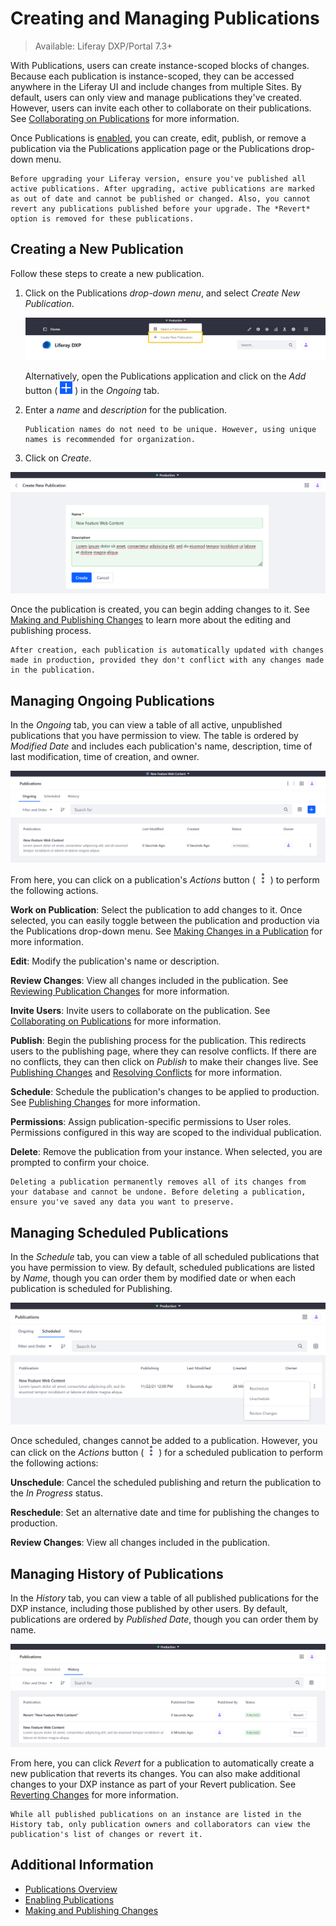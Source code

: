 # Creating and Managing Publications

> Available: Liferay DXP/Portal 7.3+

With Publications, users can create instance-scoped blocks of changes. Because each publication is instance-scoped, they can be accessed anywhere in the Liferay UI and include changes from multiple Sites. By default, users can only view and manage publications they've created. However, users can invite each other to collaborate on their publications. See [Collaborating on Publications](./collaborating-on-publications.md) for more information.

Once Publications is [enabled](./enabling-publications.md), you can create, edit, publish, or remove a publication via the Publications application page or the Publications drop-down menu.

```{important}
Before upgrading your Liferay version, ensure you've published all active publications. After upgrading, active publications are marked as out of date and cannot be published or changed. Also, you cannot revert any publications published before your upgrade. The *Revert* option is removed for these publications.
```

## Creating a New Publication

Follow these steps to create a new publication.

1. Click on the Publications *drop-down menu*, and select *Create New Publication*.

   ![Click Create New Publication in the Publications drop-down menu.](./creating-and-managing-publications/images/01.png)

   Alternatively, open the Publications application and click on the *Add* button ( ![Add button](../../../images/icon-add.png) ) in the *Ongoing* tab.

1. Enter a *name* and *description* for the publication.

   ```{note}
   Publication names do not need to be unique. However, using unique names is recommended for organization.
   ```

1. Click on *Create*.

![Enter a name and description for your publication, and click on Create.](./creating-and-managing-publications/images/02.png)

Once the publication is created, you can begin adding changes to it. See [Making and Publishing Changes](./making-and-publishing-changes.md) to learn more about the editing and publishing process.

```{note}
After creation, each publication is automatically updated with changes made in production, provided they don't conflict with any changes made in the publication.
```

## Managing Ongoing Publications

In the *Ongoing* tab, you can view a table of all active, unpublished publications that you have permission to view. The table is ordered by *Modified Date* and includes each publication's name, description, time of last modification, time of creation, and owner.

![The Ongoing tab lists all active, unpublished publications.](./creating-and-managing-publications/images/03.png)

From here, you can click on a publication's *Actions* button ( ![Actions button](../../../images/icon-actions.png) ) to perform the following actions.

**Work on Publication**: Select the publication to add changes to it. Once selected, you can easily toggle between the publication and production via the Publications drop-down menu. See [Making Changes in a Publication](./making-and-publishing-changes.md#making-changes-in-a-publication) for more information.

**Edit**: Modify the publication's name or description.

**Review Changes**: View all changes included in the publication. See [Reviewing Publication Changes](./making-and-publishing-changes.md#reviewing-publication-changes) for more information.

**Invite Users**: Invite users to collaborate on the publication. See [Collaborating on Publications](./collaborating-on-publications.md) for more information.

**Publish**: Begin the publishing process for the publication. This redirects users to the publishing page, where they can resolve conflicts. If there are no conflicts, they can then click on *Publish* to make their changes live. See [Publishing Changes](./making-and-publishing-changes.md#publishing-changes) and [Resolving Conflicts](./resolving-conflicts.md) for more information.

**Schedule**: Schedule the publication's changes to be applied to production. See [Publishing Changes](./making-and-publishing-changes.md#publishing-changes) for more information.

**Permissions**: Assign publication-specific permissions to User roles. Permissions configured in this way are scoped to the individual publication. <!--TASK: Link to the permissions article once finished.-->

**Delete**: Remove the publication from your instance. When selected, you are prompted to confirm your choice.

```{warning}
Deleting a publication permanently removes all of its changes from your database and cannot be undone. Before deleting a publication, ensure you've saved any data you want to preserve.
```

## Managing Scheduled Publications

In the *Schedule* tab, you can view a table of all scheduled publications that you have permission to view. By default, scheduled publications are listed by *Name*, though you can order them by modified date or when each publication is scheduled for Publishing.

![The Schedule tab lists all scheduled publications for your instance.](./creating-and-managing-publications/images/04.png)

Once scheduled, changes cannot be added to a publication. However, you can click on the *Actions* button ( ![Actions button](../../../images/icon-actions.png) ) for a scheduled publication to perform the following actions:

**Unschedule**: Cancel the scheduled publishing and return the publication to the *In Progress* status.

**Reschedule**: Set an alternative date and time for publishing the changes to production.

**Review Changes**: View all changes included in the publication.

## Managing History of Publications

In the *History* tab, you can view a table of all published publications for the DXP instance, including those published by other users. By default, publications are ordered by *Published Date*, though you can order them by name.

![The History tab lists all previously published publications for your instance.](./creating-and-managing-publications/images/05.png)

From here, you can click *Revert* for a publication to automatically create a new publication that reverts its changes. You can also make additional changes to your DXP instance as part of your Revert publication. See [Reverting Changes](./reverting-changes.md) for more information.

```{note}
While all published publications on an instance are listed in the History tab, only publication owners and collaborators can view the publication's list of changes or revert it.
```

## Additional Information

* [Publications Overview](../publications.md)
* [Enabling Publications](./enabling-publications.md)
* [Making and Publishing Changes](./making-and-publishing-changes.md)
